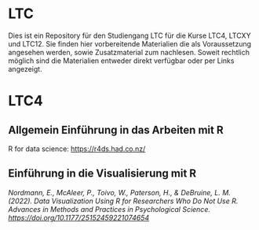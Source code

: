 # LTC

Dies ist ein Repository für den Studiengang LTC für die Kurse LTC4, LTCXY und LTC12. Sie finden hier vorbereitende Materialien die als Voraussetzung angesehen werden, sowie Zusatzmaterial zum nachlesen. Soweit rechtlich möglich sind die Materialien entweder direkt verfügbar oder per Links angezeigt.

# LTC4 

## Allgemein Einführung in das Arbeiten mit R

R for data science: https://r4ds.had.co.nz/

## Einführung in die Visualisierung mit R

*Nordmann, E., McAleer, P., Toivo, W., Paterson, H., & DeBruine, L. M. (2022). Data Visualization Using R for Researchers Who Do Not Use R. Advances in Methods and Practices in Psychological Science. https://doi.org/10.1177/25152459221074654*
